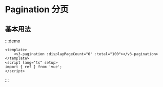 # Pagination 分页

## 基本用法

:::demo

```vue
<template>
	<v3-pagination :displayPageCount="6" :total="100"></v3-pagination>
</template>
<script lang="ts" setup>
import { ref } from 'vue';
</script>
```

:::
